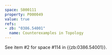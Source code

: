 ```yaml
---
space: S000111
property: P000049
value: true
refs:
- zb: "0386.54001"
  name: Counterexamples in Topology
---
```


See item #2 for space #114 in {{zb:0386.54001}}.
